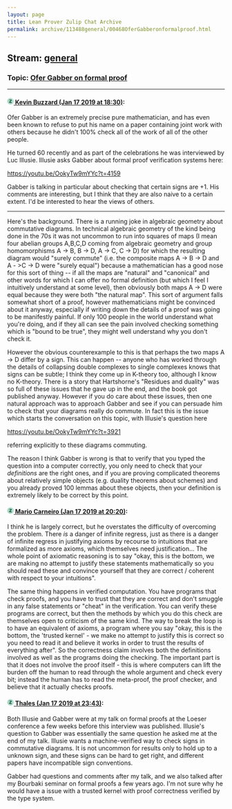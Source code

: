 ```yaml
---
layout: page
title: Lean Prover Zulip Chat Archive 
permalink: archive/113488general/00468OferGabberonformalproof.html
---
```


## Stream: [general](index.html)
### Topic: [Ofer Gabber on formal proof](00468OferGabberonformalproof.html)

---

#### [![Click to go to Zulip](../../assets/img/zulip2.png) Kevin Buzzard (Jan 17 2019 at 18:30)](https://leanprover.zulipchat.com/#narrow/stream/113488-general/topic/Ofer%20Gabber%20on%20formal%20proof/near/155353065):
Ofer Gabber is an extremely precise pure mathematician, and has even been known to refuse to put his name on a paper containing joint work with others because he didn't 100% check all of the work of all of the other people. 

He turned 60 recently and as part of the celebrations he was interviewed by Luc Illusie. Illusie asks Gabber about formal proof verification systems here:

https://youtu.be/OokyTw9mYYc?t=4159

Gabber is talking in particular about checking that certain signs are +1. His comments are interesting, but I think that they are also naive to a certain extent. I'd be interested to hear the views of others.

****

Here's the background. There is a running joke in algebraic geometry about commutative diagrams. In technical algebraic geometry of the kind being done in the 70s it was not uncommon to run into squares of maps (I mean four abelian groups A,B,C,D coming from algebraic geometry and group homomorphisms A -> B, B -> D, A -> C, C -> D) for which the resulting diagram would "surely commute" (i.e. the composite maps A -> B -> D and A - >C -> D were "surely equal") because a mathematician has a good nose for this sort of thing -- if all the maps are "natural" and "canonical" and other words for which I can offer no formal definition (but which I feel I intuitively understand at some level), then obviously both maps A -> D were equal because they were both "the natural map". This sort of argument falls somewhat short of a proof, however mathematicians might be convinced about it anyway, especially if writing down the details of a proof was going to be manifestly painful. If only 100 people in the world understand what you're doing, and if they all can see the pain involved checking something which is "bound to be true", they might well understand why you don't check it.

However the obvious counterexample to this is that perhaps the two maps A -> D differ by a sign. This can happen -- anyone who has worked through the details of collapsing double complexes to single complexes knows that signs can be subtle; I think they come up in K-theory too, although I know no K-theory. There is a story that Hartshorne's "Residues and duality" was so full of these issues that he gave up in the end, and the book got published anyway. However if you do care about these issues, then one natural approach was to approach Gabber and see if you can persuade him to check that your diagrams really do commute. In fact this is the issue which starts the conversation on this topic, with Illusie's question here

https://youtu.be/OokyTw9mYYc?t=3921

referring explicitly to these diagrams commuting. 

The reason I think Gabber is wrong is that to verify that you typed the question into a computer correctly, you only need to check that your *definitions* are the right ones, and if you are proving complicated theorems about relatively simple objects (e.g. duality theorems about schemes) and you already proved 100 lemmas about these objects, then your definition is extremely likely to be correct by this point.

#### [![Click to go to Zulip](../../assets/img/zulip2.png) Mario Carneiro (Jan 17 2019 at 20:20)](https://leanprover.zulipchat.com/#narrow/stream/113488-general/topic/Ofer%20Gabber%20on%20formal%20proof/near/155361336):
I think he is largely correct, but he overstates the difficulty of overcoming the problem. There *is* a danger of infinite regress, just as there is a danger of infinite regress in justifying axioms by recourse to intuitions that are formalized as more axioms, which themselves need justification... The whole point of axiomatic reasoning is to say "okay, this is the bottom, we are making no attempt to justify these statements mathematically so you should read these and convince yourself that they are correct / coherent with respect to your intuitions".

The same thing happens in verified computation. You have programs that check proofs, and you have to trust that they are correct and don't smuggle in any false statements or "cheat" in the verification. You can verify these programs are correct, but then the methods by which you do this check are themselves open to criticism of the same kind. The way to break the loop is to have an equivalent of axioms, a program where you say "okay, this is the bottom, the 'trusted kernel' - we make no attempt to justify this is correct so you need to read it and believe it works in order to trust the results of everything after". So the correctness claim involves both the definitions involved as well as the programs doing the checking. The important part is that it does not involve the proof itself - this is where computers can lift the burden off the human to read through the whole argument and check every bit; instead the human has to read the meta-proof, the proof checker, and believe that it actually checks proofs.

#### [![Click to go to Zulip](../../assets/img/zulip2.png) Thales (Jan 17 2019 at 23:43)](https://leanprover.zulipchat.com/#narrow/stream/113488-general/topic/Ofer%20Gabber%20on%20formal%20proof/near/156326053):
Both Illusie and Gabber were at my talk on formal proofs at the Loeser conference a few weeks before this interview was published.  Illusie's question to Gabber was essentially the same question he asked me at the end of my talk.  Illusie wants a machine-verified way to check signs in commutative diagrams.  It is not uncommon for results only to hold up to a  unknown sign, and these signs can be hard to get right, and different papers have incompatible sign conventions.

Gabber had questions and comments after my talk, and we also talked after my Bourbaki seminar on formal proofs a few years ago.    I'm not sure why he would have a issue with a trusted kernel with proof correctness verified by the type system.

